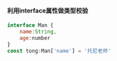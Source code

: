 #### 利用interface属性做类型校验

```js
interface Man {
    name:String,
    age:number
}
const tong:Man['name'] = '托尼老师'
```

